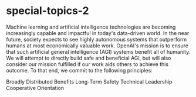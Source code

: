 # special-topics-2

Machine learning and artificial intelligence technologies are becoming increasingly capable and impactful in today's data-driven world. In the near future, society expects to see highly autonomous systems that outperform humans at most economically valuable work. OpenAI's mission is to ensure that such artificial general intelligence (AGI) systems benefit all of humanity. We will attempt to directly build safe and beneficial AGI, but will also consider our mission fulfilled if our work aids others to achieve this outcome. To that end, we commit to the following principles:

Broadly Distributed Benefits
Long-Term Safety
Technical Leadership
Cooperative Orientation
